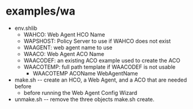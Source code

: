 # examples/wa
* env.shlib
	* WAHCO: Web Agent HCO Name
	* WAPSHOST: Policy Server to use if WAHCO does not exist
	* WAAGENT: web agent name to use
	* WAACO: Web Agent ACO Name
	* WAACODEF: an existing ACO example used to create the ACO
	* WAACOTEMP: full path template if WAACODEF is not usable
		* WAACOTEMP ACOName WebAgentName
* make.sh -- create an HCO, a Web Agent, and a ACO that are needed before
	* before running the Web Agent Config Wizard
* unmake.sh -- remove the three objects make.sh create.
